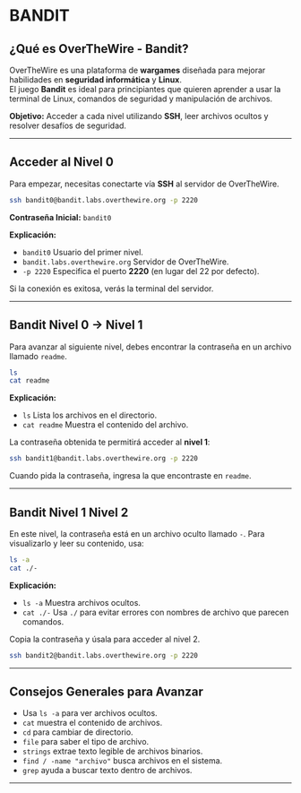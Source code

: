 # BANDIT

## ¿Qué es OverTheWire - Bandit?  

OverTheWire es una plataforma de **wargames** diseñada para mejorar habilidades en **seguridad informática** y **Linux**.  
El juego **Bandit** es ideal para principiantes que quieren aprender a usar la terminal de Linux, comandos de seguridad y manipulación de archivos.  

 **Objetivo:** Acceder a cada nivel utilizando **SSH**, leer archivos ocultos y resolver desafíos de seguridad.  

---

##  Acceder al Nivel 0  

Para empezar, necesitas conectarte vía **SSH** al servidor de OverTheWire.  

```bash
ssh bandit0@bandit.labs.overthewire.org -p 2220
```
**Contraseña Inicial:** `bandit0`  

**Explicación:**  
- `bandit0`  Usuario del primer nivel.  
- `bandit.labs.overthewire.org`  Servidor de OverTheWire.  
- `-p 2220` Especifica el puerto **2220** (en lugar del 22 por defecto).  

Si la conexión es exitosa, verás la terminal del servidor.  

---

##  Bandit Nivel 0 → Nivel 1  

Para avanzar al siguiente nivel, debes encontrar la contraseña en un archivo llamado `readme`.  

```bash
ls
cat readme
```

**Explicación:**  
- `ls`  Lista los archivos en el directorio.  
- `cat readme` Muestra el contenido del archivo.  

La contraseña obtenida te permitirá acceder al **nivel 1**:  

```bash
ssh bandit1@bandit.labs.overthewire.org -p 2220
```

Cuando pida la contraseña, ingresa la que encontraste en `readme`.  

---

##  Bandit Nivel 1  Nivel 2  

En este nivel, la contraseña está en un archivo oculto llamado `-`. Para visualizarlo y leer su contenido, usa:  

```bash
ls -a
cat ./-
```

 **Explicación:**  
- `ls -a`  Muestra archivos ocultos.  
- `cat ./-`  Usa `./` para evitar errores con nombres de archivo que parecen comandos.  

Copia la contraseña y úsala para acceder al nivel 2.  

```bash
ssh bandit2@bandit.labs.overthewire.org -p 2220
```

---

##  Consejos Generales para Avanzar  

- Usa `ls -a` para ver archivos ocultos.  
- `cat` muestra el contenido de archivos.  
- `cd` para cambiar de directorio.  
- `file` para saber el tipo de archivo.  
- `strings` extrae texto legible de archivos binarios.  
- `find / -name "archivo"` busca archivos en el sistema.  
- `grep` ayuda a buscar texto dentro de archivos.  

---
